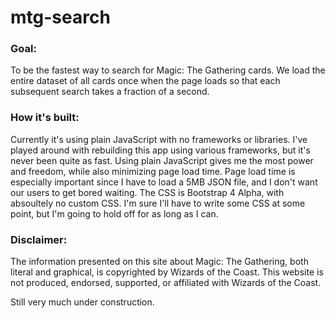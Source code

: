 # mtg-search

### Goal:
To be the fastest way to search for Magic: The Gathering cards.  We load the entire 
dataset of all cards once when the page loads so that each subsequent search takes a
fraction of a second.

### How it's built:
Currently it's using plain JavaScript with no frameworks or libraries.  I've played
around with rebuilding this app using various frameworks, but it's never been quite
as fast.  Using plain JavaScript gives me the most power and freedom, while also
minimizing page load time.  Page load time is especially important since I have to 
load a 5MB JSON file, and I don't want our users to get bored waiting.  The CSS is 
Bootstrap 4 Alpha, with absoultely no custom CSS.  I'm sure I'll have to write some
CSS at some point, but I'm going to hold off for as long as I can.

### Disclaimer:
The information presented on this site about Magic: The Gathering, both literal and graphical, is copyrighted by Wizards of the Coast.
This website is not produced, endorsed, supported, or affiliated with Wizards of the Coast. 

Still very much under construction.
